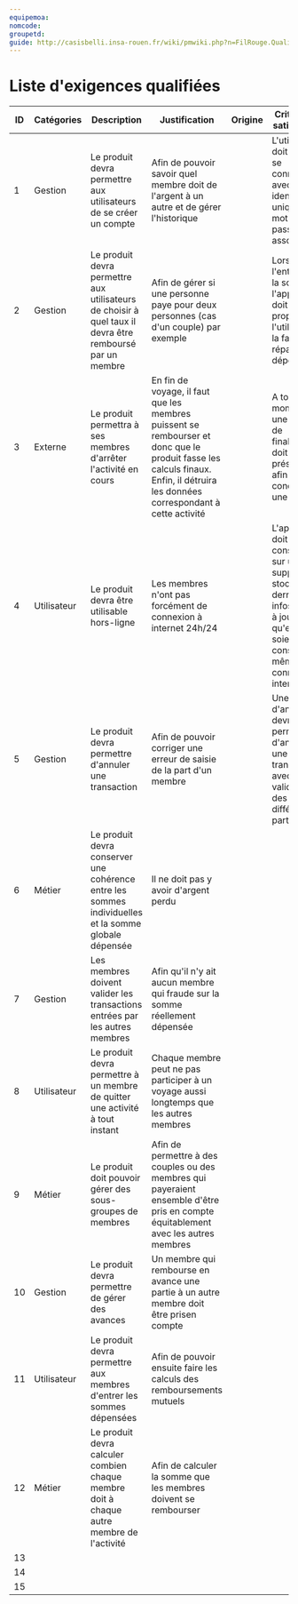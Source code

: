 ```yaml
---
equipemoa: 
nomcode: 
groupetd: 
guide: http://casisbelli.insa-rouen.fr/wiki/pmwiki.php?n=FilRouge.QualifierExigence
---
```

# Liste d'exigences qualifiées

| ID 	| Catégories 	| Description 	| Justification 	| Origine 	| Critères de satisfaction 	| Contentement MOA 	| Mécontentement MOA 	| Exigences Dépendantes 	| Exigences conflictuelles 	|
|----	|------------	|-------------	|---------------	|---------	|--------------------------	|------------------	|--------------------	|-----------------------	|--------------------------	|
|  1  	|     Gestion       	|  Le produit devra permettre aux utilisateurs de se créer un compte       	|    Afin de pouvoir savoir quel membre doit de l'argent à un autre et de gérer l'historique          	|         	|  L'utilisateur doit pouvoir se connecter avec un identifiant unique et un mot de passe associé 	|        2          	|     2               	|                       	|                          	|
|  2  	|    Gestion        	| Le produit devra permettre aux utilisateurs de choisir à quel taux il devra être remboursé par un membre            	|  Afin de gérer si une personne paye pour deux personnes (cas d'un couple) par exemple             	|         	|  Lors de l'entrée de la somme, l'application doit proposer à l'utilisateur la façon de répartir la dépense   	|    3             	|       4             	|                       	|                          	|
|  3  	|    Externe        	|    Le produit permettra à ses membres d'arrêter l'activité en cours         	|  En fin de voyage, il faut que les membres puissent se rembourser et donc que le produit fasse les calculs finaux. Enfin, il détruira les données correspondant à cette activité            	|         	|  A tout moment, une option de finalisation doit être présente afin de conclure une activité  	|      5            	|         1           	|                       	|                          	|
|  4  	|     Utilisateur       	|       Le produit devra être utilisable hors-ligne      	|   Les membres n'ont pas forcément de connexion à internet 24h/24 |         	|  L'application doit conserver sur un support de stockage les dernières infos mises à jour afin qu'elles soient consultables même sans connexion internet   	|       4           	|        4            	|                       	|                          	|
|  5  	|    Gestion        	|     Le produit devra permettre d'annuler une transaction        	|       Afin de pouvoir corriger une erreur de saisie de la part d'un membre        	|         	|   Une option d'annulation devra permettre d'annuler une transaction avec validation des différents parties  	|        3          	|       5             	|                       	|                          	|
|  6  	|     Métier       	|          Le produit devra conserver une cohérence entre les sommes individuelles et la somme globale dépensée   	|    Il ne doit pas y avoir d'argent perdu        	|         	|                          	|        5           	|         5           	|                       	|                          	|
|  7  	|     Gestion       	|    Les membres doivent valider les transactions entrées par les autres membres         	|     Afin qu'il n'y ait aucun membre qui fraude sur la somme réellement dépensée          	|         	|                          	|        3          	|    3                	|                       	|                          	|
|  8    |    Utilisateur         |         Le produit devra permettre à un membre de quitter une activité à tout instant      |   Chaque membre peut ne pas participer à un voyage aussi longtemps que les autres membres              |           |                           |    4               |      5               |              6           |                           |
|  9    |     Métier        |       Le produit doit pouvoir gérer des sous-groupes de membres        |    Afin de permettre à des couples ou des membres qui payeraient ensemble d'être pris en compte équitablement avec les autres membres             |           |                           |         2          |             3        |                         |                           |
|  10    |      Gestion       |       Le produit devra permettre de gérer des avances        |     Un membre qui rembourse en avance une partie à un autre membre doit être prisen compte            |           |                           |         3          |           3          |                 6        |                           |
|  11    |      Utilisateur       |   Le produit devra permettre aux membres d'entrer les sommes dépensées            |   Afin de pouvoir ensuite faire les calculs des remboursements mutuels              |           |                           |        3           |     5                |                         |                           |
|  12    |    Métier         |   Le produit devra calculer combien chaque membre doit à chaque autre membre de l'activité            |   Afin de calculer la somme que les membres doivent se rembourser              |           |                           |       3            |   5                  |                         |                           |
|  13    |             |               |                 |           |                           |                   |                     |                         |                           |
|  14    |             |               |                 |           |                           |                   |                     |                         |                           |
|  15    |             |               |                 |           |                           |                   |                     |                         |                           |
